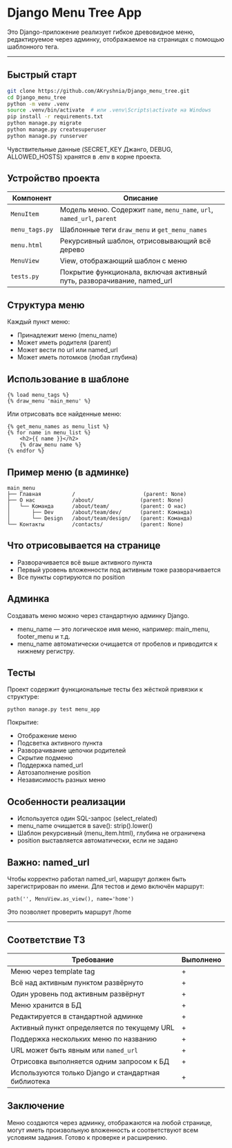 # Django Menu Tree App

Это Django-приложение реализует гибкое древовидное меню, редактируемое через админку, отображаемое на страницах с помощью шаблонного тега.


---

## Быстрый старт

```bash
git clone https://github.com/AKryshnia/Django_menu_tree.git
cd Django_menu_tree
python -m venv .venv
source .venv/bin/activate  # или .venv\Scripts\activate на Windows
pip install -r requirements.txt
python manage.py migrate
python manage.py createsuperuser
python manage.py runserver
```
Чувствительные данные (SECRET_KEY Джанго, DEBUG, ALLOWED_HOSTS) хранятся в .env в корне проекта.

## Устройство проекта

| Компонент      | Описание                                                                |
| -------------- | ----------------------------------------------------------------------- |
| `MenuItem`     | Модель меню. Содержит `name`, `menu_name`, `url`, `named_url`, `parent` |
| `menu_tags.py` | Шаблонные теги `draw_menu` и `get_menu_names`                           |
| `menu.html`    | Рекурсивный шаблон, отрисовывающий всё дерево                           |
| `MenuView`     | View, отображающий шаблон с меню                                        |
| `tests.py`     | Покрытие функционала, включая активный путь, разворачивание, named\_url |

## Структура меню

Каждый пункт меню:

- Принадлежит меню (menu_name)
- Может иметь родителя (parent)
- Может вести по url или named_url
- Может иметь потомков (любая глубина)

## Использование в шаблоне

```
{% load menu_tags %}
{% draw_menu 'main_menu' %}
```

Или отрисовать все найденные меню:

```
{% get_menu_names as menu_list %}
{% for name in menu_list %}
    <h2>{{ name }}</h2>
    {% draw_menu name %}
{% endfor %}
```

## Пример меню (в админке)

```
main_menu
├── Главная          /                      (parent: None)
├── О нас            /about/               (parent: None)
│   └── Команда      /about/team/          (parent: О нас)
│       ├── Dev      /about/team/dev/      (parent: Команда)
│       └── Design   /about/team/design/   (parent: Команда)
└── Контакты         /contacts/            (parent: None)
```

## Что отрисовывается на странице

- Разворачивается всё выше активного пункта
- Первый уровень вложенности под активным тоже разворачивается
- Все пункты сортируются по position

## Админка

Создавать меню можно через стандартную админку Django.
- menu_name — это логическое имя меню, например: main_menu, footer_menu и т.д.
- menu_name автоматически очищается от пробелов и приводится к нижнему регистру.

## Тесты

Проект содержит функциональные тесты без жёсткой привязки к структуре:

```
python manage.py test menu_app
```

Покрытие:

- Отображение меню
- Подсветка активного пункта
- Разворачивание цепочки родителей
- Скрытие подменю
- Поддержка named_url
- Автозаполнение position
- Независимость разных меню

## Особенности реализации

- Используется один SQL-запрос (select_related)
- menu_name очищается в save(): strip().lower()
- Шаблон рекурсивный (menu_item.html), глубина не ограничена
- position выставляется автоматически, если не задано

## Важно: named_url

Чтобы корректно работал named_url, маршрут должен быть зарегистрирован по имени.
Для тестов и демо включён маршрут:

```
path('', MenuView.as_view(), name='home')
```

Это позволяет проверить маршрут /home

---

## Соответствие ТЗ

| Требование                                          | Выполнено |
| --------------------------------------------------- |-----------|
| Меню через template tag                             | +         |
| Всё над активным пунктом развёрнуто                 | +         |
| Один уровень под активным развёрнут                 | +         |
| Меню хранится в БД                                  | +         |
| Редактируется в стандартной админке                 | +         |
| Активный пункт определяется по текущему URL         | +         |
| Поддержка нескольких меню по названию               | +         |
| URL может быть явным или `named_url`                | +         |
| Отрисовка выполняется одним запросом к БД           | +         |
| Используются только Django и стандартная библиотека | +         |


## Заключение

Меню создаются через админку, отображаются на любой странице, могут иметь произвольную вложенность и соответствуют всем условиям задания. Готово к проверке и расширению.

